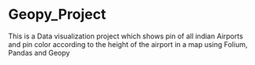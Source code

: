 # Geopy_Project
This is a Data visualization project which shows pin of all indian Airports and pin color according to the height of the airport in a map using Folium, Pandas and Geopy
